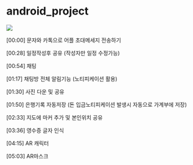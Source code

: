 # android_project


[![](http://img.youtube.com/vi/PFyxkuYhpnE/0.jpg)](http://www.youtube.com/watch?v=PFyxkuYhpnE "")



[00:00] 문자와 카톡으로 어플 초대메세지 전송하기


[00:28] 일정작성후 공유 (작성자만 일정 수정가능)


[00:54] 채팅


[01:17] 채팅방 전체 알림기능 (노티피케이션 활용)


[01:30] 사진 다운 및 공유


[01:50] 은행기록 자동저장 (돈 입금노티피케이션 발생시 자동으로 가계부에 저장)


[02:33] 지도에 마커 추가 및 본인위치 공유


[03:36] 영수증 글자 인식


[04:15] AR 캐릭터


[05:03] AR마스크



